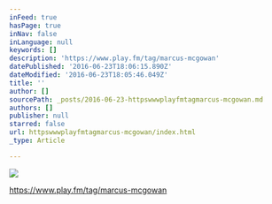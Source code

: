 ```yaml
---
inFeed: true
hasPage: true
inNav: false
inLanguage: null
keywords: []
description: 'https://www.play.fm/tag/marcus-mcgowan'
datePublished: '2016-06-23T18:06:15.890Z'
dateModified: '2016-06-23T18:05:46.049Z'
title: ''
author: []
sourcePath: _posts/2016-06-23-httpswwwplayfmtagmarcus-mcgowan.md
authors: []
publisher: null
starred: false
url: httpswwwplayfmtagmarcus-mcgowan/index.html
_type: Article

---
```

![](https://the-grid-user-content.s3-us-west-2.amazonaws.com/2f61f050-08ac-4dad-86cb-a5f21cd76add.jpg)

https://www.play.fm/tag/marcus-mcgowan